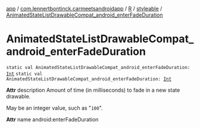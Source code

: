 [app](../../../index.md) / [com.lennertbontinck.carmeetsandroidapp](../../index.md) / [R](../index.md) / [styleable](index.md) / [AnimatedStateListDrawableCompat_android_enterFadeDuration](./-animated-state-list-drawable-compat_android_enter-fade-duration.md)

# AnimatedStateListDrawableCompat_android_enterFadeDuration

`static val AnimatedStateListDrawableCompat_android_enterFadeDuration: `[`Int`](https://kotlinlang.org/api/latest/jvm/stdlib/kotlin/-int/index.html)
`static val AnimatedStateListDrawableCompat_android_enterFadeDuration: `[`Int`](https://kotlinlang.org/api/latest/jvm/stdlib/kotlin/-int/index.html)

**Attr**
description Amount of time (in milliseconds) to fade in a new state drawable.

May be an integer value, such as "`100`".

**Attr**
name android:enterFadeDuration

